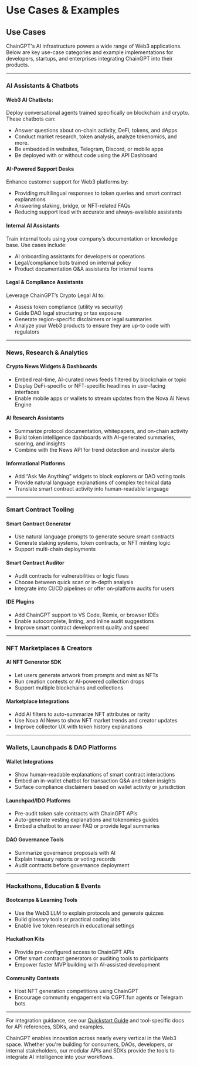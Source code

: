 # Use Cases & Examples

## Use Cases

ChainGPT's AI infrastructure powers a wide range of Web3 applications. Below are key use-case categories and example implementations for developers, startups, and enterprises integrating ChainGPT into their products.

***

### AI Assistants & Chatbots

#### **Web3 AI Chatbots:**&#x20;

Deploy conversational agents trained specifically on blockchain and crypto. These chatbots can:

* Answer questions about on-chain activity, DeFi, tokens, and dApps
* Conduct market research, token analysis, analyze tokenomics, and more.
* Be embedded in websites, Telegram, Discord, or mobile apps
* Be deployed with or without code using the API Dashboard

#### **AI-Powered Support Desks**

Enhance customer support for Web3 platforms by:

* Providing multilingual responses to token queries and smart contract explanations
* Answering staking, bridge, or NFT-related FAQs
* Reducing support load with accurate and always-available assistants

#### **Internal AI Assistants**

Train internal tools using your company’s documentation or knowledge base. Use cases include:

* AI onboarding assistants for developers or operations
* Legal/compliance bots trained on internal policy
* Product documentation Q\&A assistants for internal teams

#### **Legal & Compliance Assistants**

Leverage ChainGPT’s Crypto Legal AI to:

* Assess token compliance (utility vs security)
* Guide DAO legal structuring or tax exposure
* Generate region-specific disclaimers or legal summaries
* Analyze your Web3 products to ensure they are up-to code with regulators

***

### News, Research & Analytics

#### **Crypto News Widgets & Dashboards**

* Embed real-time, AI-curated news feeds filtered by blockchain or topic
* Display DeFi-specific or NFT-specific headlines in user-facing interfaces
* Enable mobile apps or wallets to stream updates from the Nova AI News Engine

#### **AI Research Assistants**

* Summarize protocol documentation, whitepapers, and on-chain activity
* Build token intelligence dashboards with AI-generated summaries, scoring, and insights
* Combine with the News API for trend detection and investor alerts

#### **Informational Platforms**

* Add “Ask Me Anything” widgets to block explorers or DAO voting tools
* Provide natural language explanations of complex technical data
* Translate smart contract activity into human-readable language

***

### Smart Contract Tooling

#### **Smart Contract Generator**

* Use natural language prompts to generate secure smart contracts
* Generate staking systems, token contracts, or NFT minting logic
* Support multi-chain deployments

#### **Smart Contract Auditor**

* Audit contracts for vulnerabilities or logic flaws
* Choose between quick scan or in-depth analysis
* Integrate into CI/CD pipelines or offer on-platform audits for users

#### **IDE Plugins**

* Add ChainGPT support to VS Code, Remix, or browser IDEs
* Enable autocomplete, linting, and inline audit suggestions
* Improve smart contract development quality and speed

***

### NFT Marketplaces & Creators

#### **AI NFT Generator SDK**

* Let users generate artwork from prompts and mint as NFTs
* Run creation contests or AI-powered collection drops
* Support multiple blockchains and collections

#### **Marketplace Integrations**

* Add AI filters to auto-summarize NFT attributes or rarity
* Use Nova AI News to show NFT market trends and creator updates
* Improve collector UX with token history explanations

***

### Wallets, Launchpads & DAO Platforms

#### **Wallet Integrations**

* Show human-readable explanations of smart contract interactions
* Embed an in-wallet chatbot for transaction Q\&A and token insights
* Surface compliance disclaimers based on wallet activity or jurisdiction

#### **Launchpad/IDO Platforms**

* Pre-audit token sale contracts with ChainGPT APIs
* Auto-generate vesting explanations and tokenomics guides
* Embed a chatbot to answer FAQ or provide legal summaries

#### **DAO Governance Tools**

* Summarize governance proposals with AI
* Explain treasury reports or voting records
* Audit contracts before governance deployment

***

### Hackathons, Education & Events

#### **Bootcamps & Learning Tools**

* Use the Web3 LLM to explain protocols and generate quizzes
* Build glossary tools or practical coding labs
* Enable live token research in educational settings

#### **Hackathon Kits**

* Provide pre-configured access to ChainGPT APIs
* Offer smart contract generators or auditing tools to participants
* Empower faster MVP building with AI-assisted development

#### **Community Contests**

* Host NFT generation competitions using ChainGPT
* Encourage community engagement via CGPT.fun agents or Telegram bots

***

For integration guidance, see our [Quickstart Guide](quickstart-guide-wip.md) and tool-specific docs for API references, SDKs, and examples.

ChainGPT enables innovation across nearly every vertical in the Web3 space. Whether you're building for consumers, DAOs, developers, or internal stakeholders, our modular APIs and SDKs provide the tools to integrate AI intelligence into your workflows.
